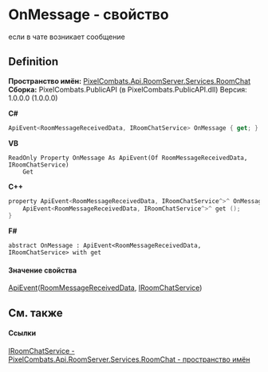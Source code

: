 # OnMessage - свойство


если в чате возникает сообщение



## Definition
**Пространство имён:** <a href="f9b35b8e-e88d-da29-b6b9-ee53cb5dcbfb">PixelCombats.Api.RoomServer.Services.RoomChat</a>  
**Сборка:** PixelCombats.PublicAPI (в PixelCombats.PublicAPI.dll) Версия: 1.0.0.0 (1.0.0.0)

**C#**
``` C#
ApiEvent<RoomMessageReceivedData, IRoomChatService> OnMessage { get; }
```
**VB**
``` VB
ReadOnly Property OnMessage As ApiEvent(Of RoomMessageReceivedData, IRoomChatService)
	Get
```
**C++**
``` C++
property ApiEvent<RoomMessageReceivedData, IRoomChatService^>^ OnMessage {
	ApiEvent<RoomMessageReceivedData, IRoomChatService^>^ get ();
}
```
**F#**
``` F#
abstract OnMessage : ApiEvent<RoomMessageReceivedData, IRoomChatService> with get
```



#### Значение свойства
<a href="2c6ab617-976d-ae51-82f2-7621fc7e18d9">ApiEvent</a>(<a href="588149f3-9da2-a390-d5ad-b4bb0e7c14a9">RoomMessageReceivedData</a>, <a href="1883b8fc-5f4e-4203-49e2-0d47c7c2ff52">IRoomChatService</a>)

## См. также


#### Ссылки
<a href="1883b8fc-5f4e-4203-49e2-0d47c7c2ff52">IRoomChatService - </a>  
<a href="f9b35b8e-e88d-da29-b6b9-ee53cb5dcbfb">PixelCombats.Api.RoomServer.Services.RoomChat - пространство имён</a>  
